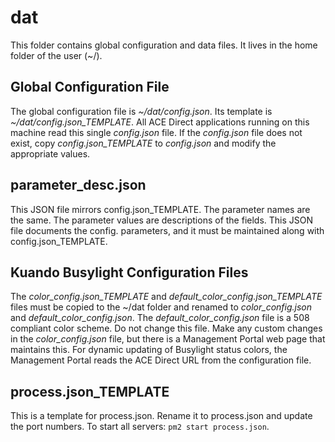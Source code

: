 # dat

This folder contains global configuration and data files. It lives in the home folder of the user (~/).

## Global Configuration File

The global configuration file is *~/dat/config.json*. Its template is *~/dat/config.json_TEMPLATE*. All ACE Direct applications running on this machine read this single *config.json* file. If the *config.json* file does not exist, copy *config.json_TEMPLATE* to *config.json* and modify the appropriate values.

## parameter_desc.json

This JSON file mirrors config.json_TEMPLATE. The parameter names are the same. The parameter values are descriptions of the fields. This JSON file documents the config. parameters, and it must be maintained along with config.json_TEMPLATE.

## Kuando Busylight Configuration Files

The *color_config.json_TEMPLATE* and *default_color_config.json_TEMPLATE* files must be copied to the ~/dat folder and renamed to *color_config.json* and *default_color_config.json*. The *default_color_config.json* file is a 508 compliant color scheme. Do not change this file. Make any custom changes in the *color_config.json* file, but there is a Management Portal web page that maintains this. For dynamic updating of Busylight status colors, the Management Portal reads the ACE Direct URL from the configuration file.

## process.json_TEMPLATE

This is a template for process.json. Rename it to process.json and update the port numbers. To start all servers: ```pm2 start process.json```.
